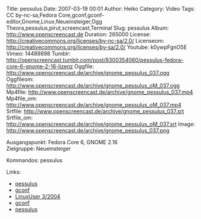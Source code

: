 Title: pessulus
Date: 2007-03-19 00:01
Author: Heiko
Category: Video
Tags: CC by-nc-sa,Fedora Core,gconf,gconf-editor,Gnome,Linux,Neueinsteiger,Ogg Theora,pessulus,pirut,screencast,Terminal
Slug: pessulus
Album: http://www.openscreencast.de
Duration: 265000
License: http://creativecommons.org/licenses/by-nc-sa/2.0/
Licenseom: http://creativecommons.org/licenses/by-sa/2.0/
Youtube: k0ywpFgnO5E
Vimeo: 14489898
Tumblr: http://openscreencast.tumblr.com/post/8300354060/pessulus-fedora-core-6-gnome-2-16-lizenz
Oggfile: http://www.openscreencast.de/archive/gnome_pessulus_037.ogg
Oggfileom: http://www.openscreencast.de/archive/gnome_pessulus_oM_037.ogg
Mp4file: http://www.openscreencast.de/archive/gnome_pessulus_037.mp4
Mp4file_om: http://www.openscreencast.de/archive/gnome_pessulus_oM_037.mp4
Srtfile: http://www.openscreencast.de/archive/gnome_pessulus_037.srt
Srtfile_om: http://www.openscreencast.de/archive/gnome_pessulus_oM_037.srt
Image: http://www.openscreencast.de/archive/gnome_pessulus_037.png

Ausgangspunkt: Fedora Core 6, GNOME 2.16  
Zielgruppe: Neueinsteiger  

Kommandos: pessulus

Links:

  * [pessulus](http://www.gnome.org/learn/admin-guide/latest/lockdown.html)
  * [gconf](http://http://www.gnome.org/learn/admin-guide/latest/gconf-24.html)
  * [LinuxUser 3/2004](http://www.linux-user.de/ausgabe/2004/03/028-gconf/index.html)
  * [gconf](http://en.wikipedia.org/wiki/Gconf)
  * [pessulus](http://www.fedorablog.de/archives/199-Gnome-einschraenken-mit-Pessulus.html)

